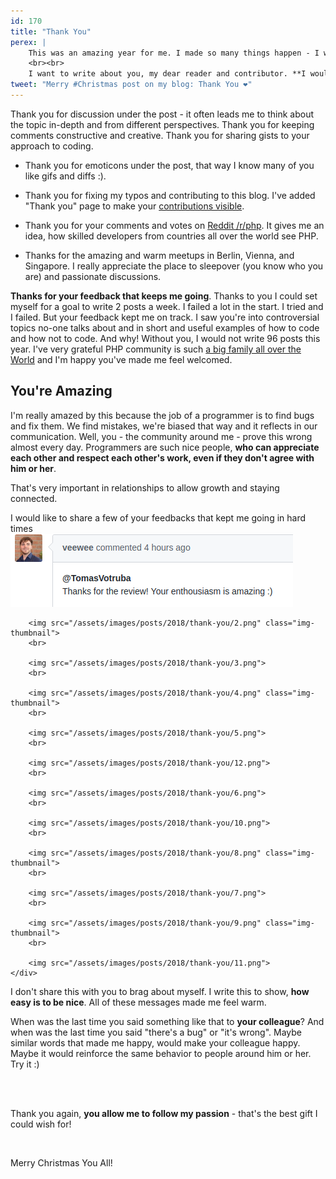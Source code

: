 ```yaml
---
id: 170
title: "Thank You"
perex: |
    This was an amazing year for me. I made so many things happen - I won't write about them since you can see them on [the homepage](/) and [my Github](https://github.com/tomasvotruba/).
    <br><br>
    I want to write about you, my dear reader and contributor. **I would not make it this far without you in 2018.**
tweet: "Merry #Christmas post on my blog: Thank You ❤️️"
---
```


Thank you for discussion under the post - it often leads me to think about the topic in-depth and from different perspectives. Thank you for keeping comments constructive and creative. Thank you for sharing gists to your approach to coding.

- Thank you for emoticons under the post, that way I know many of you like gifs and diffs :).

- Thank you for fixing my typos and contributing to this blog. I've added "Thank you" page to make your [contributions visible](/thank-you/).

- Thank you for your comments and votes on [Reddit /r/php](https://www.reddit.com/r/PHP/). It gives me an idea, how skilled developers from countries all over the world see PHP.

- Thanks for the amazing and warm meetups in Berlin, Vienna, and Singapore. I really appreciate the place to sleepover (you know who you are) and passionate discussions.

**Thanks for your feedback that keeps me going**. Thanks to you I could set myself for a goal to write 2 posts a week. I failed a lot in the start. I tried and I failed. But your feedback kept me on track. I saw you're into controversial topics no-one talks about and in short and useful examples of how to code and how not to code. And why! Without you, I would not write 96 posts this year. I've very grateful PHP community is such [a big family all over the World](https://friendsofphp.org/) and I'm happy you've made me feel welcomed.

## You're Amazing

I'm really amazed by this because the job of a programmer is to find bugs and fix them. We find mistakes, we're biased that way and it reflects in our communication. Well, you - the community around me - prove this wrong almost every day. Programmers are such nice people, **who can appreciate each other and respect each other's work, even if they don't agree with him or her**.

That's very important in relationships to allow growth and staying connected.

<div class="card">
    <div class="card-header text-center">
        I would like to share a few of your feedbacks that kept me going in hard times
    </div>
    <div class="card-body text-center">
        <img src="/assets/images/posts/2018/thank-you/1.png">
        <br>

        <img src="/assets/images/posts/2018/thank-you/2.png" class="img-thumbnail">
        <br>

        <img src="/assets/images/posts/2018/thank-you/3.png">
        <br>

        <img src="/assets/images/posts/2018/thank-you/4.png" class="img-thumbnail">
        <br>

        <img src="/assets/images/posts/2018/thank-you/5.png">
        <br>

        <img src="/assets/images/posts/2018/thank-you/12.png">
        <br>

        <img src="/assets/images/posts/2018/thank-you/6.png">
        <br>

        <img src="/assets/images/posts/2018/thank-you/10.png">
        <br>

        <img src="/assets/images/posts/2018/thank-you/8.png" class="img-thumbnail">
        <br>

        <img src="/assets/images/posts/2018/thank-you/7.png">
        <br>

        <img src="/assets/images/posts/2018/thank-you/9.png" class="img-thumbnail">
        <br>

        <img src="/assets/images/posts/2018/thank-you/11.png">
    </div>
</div>

I don't share this with you to brag about myself. I write this to show, **how easy is to be nice**. All of these messages made me feel warm.

When was the last time you said something like that to **your colleague**? And when was the last time you said "there's a bug" or "it's wrong". Maybe similar words that made me happy, would make your colleague happy. Maybe it would reinforce the same behavior to people around him or her. Try it :)

<br><br>

Thank you again, **you allow me to follow my passion** - that's the best gift I could wish for!

<br>

Merry Christmas You All!
